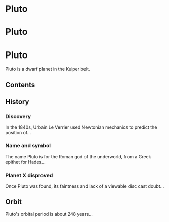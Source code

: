 <!-- table-of-contents -->

<!-- title -->

# Pluto

# Pluto

# Pluto

<!-- /title -->

Pluto is a dwarf planet in the Kuiper belt.

## Contents

## History

### Discovery

In the 1840s, Urbain Le Verrier used Newtonian mechanics to predict the position of…

<!-- title -->

### Name and symbol

The name Pluto is for the Roman god of the underworld, from a Greek epithet for Hades…

### Planet X disproved

Once Pluto was found, its faintness and lack of a viewable disc cast doubt…

## Orbit

Pluto's orbital period is about 248 years…
